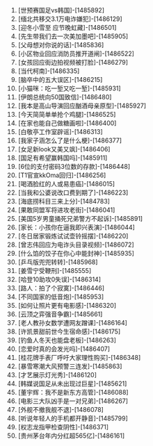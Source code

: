 
1. [世预赛国足vs韩国]-[1485892]
1. [缅北共移交3.1万电诈嫌犯]-[1486129]
1. [迎冬小雪至 应节晚虹藏]-[1486501]
1. [先生带我们去一次美加墨吧]-[1485905]
1. [父母想对你说的话]-[1485836]
1. [小区物业回应消防员推开道闸]-[1486522]
1. [女孩回应街边拍视频被打脸]-[1486279]
1. [当代柯南]-[1486335]
1. [脑卒中的五大误区]-[1486215]
1. [小猫咪：吃一堑又吃一堑]-[1485931]
1. [伊朗总统向50国致信]-[1486480]
1. [我本是高山导演回应酗酒母亲原型]-[1485927]
1. [今天简简单单抢个鸡腿]-[1486525]
1. [在家也能自己做糖画啦]-[1486400]
1. [白敬亭工作室辟谣]-[1486313]
1. [我家子涵怎么了是什么梗]-[1486377]
1. [女足新look又美又飒]-[1486406]
1. [国足有希望赢韩国吗]-[1485911]
1. [6位的支付密码3位数的存款]-[1486448]
1. [T1官宣kkOma回归]-[1486256]
1. [喝酒脸红的人或易患癌]-[1486015]
1. [当我和公婆说改口费到期了]-[1486223]
1. [海底捞科目三来上分]-[1484783]
1. [果敢同盟军将进攻老街]-[1486041]
1. [美国5岁男童捅死兄弟警方不起诉]-[1485891]
1. [家长：小孩你在逼我即兴表演]-[1486044]
1. [冬日居家锻炼试试壶铃摇摆]-[1486220]
1. [曾志伟回应为电诈头目录视频]-[1486072]
1. [什么馅的饺子在你心中能封神]-[1485935]
1. [乒乓版兜兜转转]-[1485968]
1. [姜雪宁受鞭刑]-[1485555]
1. [哈登10助攻0失误]-[1486314]
1. [路人：拍了个寂寞]-[1486446]
1. [不同国家的低音炮]-[1485953]
1. [如何让照片更有电影感]-[1486320]
1. [云顶之弈强音争霸]-[1485661]
1. [老人教孙女数学遭网友蹭课]-[1486164]
1. [许凯景甜前世今生宿命感]-[1486175]
1. [钓鱼人冬天也能盘老板]-[1486263]
1. [恋爱时真的会发光吗]-[1486407]
1. [桂花牌手表厂呼吁大家理性购买]-[1486348]
1. [暴雪寒潮大风预警三连发]-[1485863]
1. [才艺展示灯光秀]-[1486120]
1. [韩媒说国足从未出现过巨星]-[1485621]
1. [董宇辉：我不是新东方高管]-[1486088]
1. [电影三大队凶手是一对兄弟]-[1486267]
1. [外舰不撤我舰不退]-[1486078]
1. [听说年轻人的手机都开静音]-[1485799]
1. [权志龙指甲检查阴性]-[1486371]
1. [贵州茅台年内分红超565亿]-[1486161]